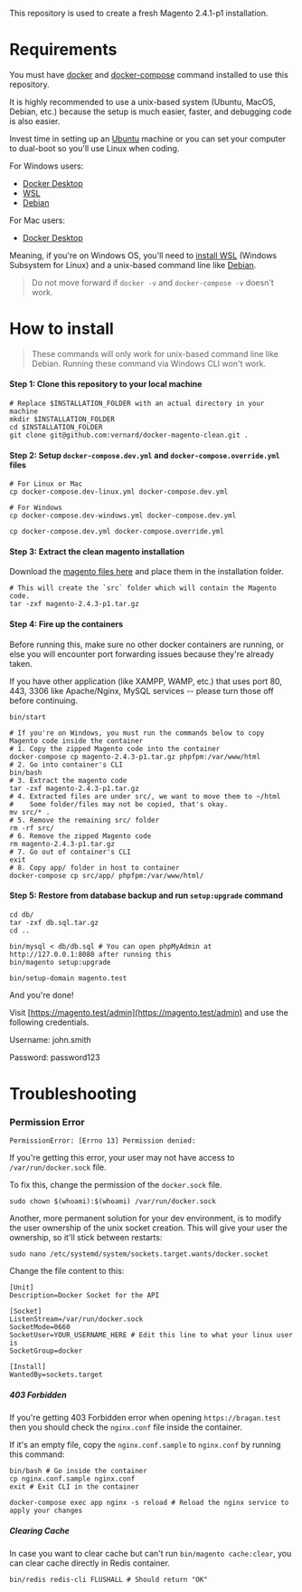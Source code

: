 This repository is used to create a fresh Magento 2.4.1-p1 installation.

# Requirements
You must have [docker](https://docker.com/) and [docker-compose](https://docs.docker.com/compose/install/) command installed to use this repository.

It is highly recommended to use a unix-based system (Ubuntu, MacOS, Debian, etc.) because the setup is much easier, faster, and debugging code is also easier. 

Invest time in setting up an [Ubuntu](https://ubuntu.com/) machine or you can set your computer to dual-boot so you'll use Linux when coding.

For Windows users:
* [Docker Desktop](https://docs.docker.com/desktop/windows/install/)
* [WSL](https://docs.docker.com/desktop/windows/wsl/) 
* [Debian](https://www.microsoft.com/en-us/p/debian/9msvkqc78pk6)

For Mac users:
* [Docker Desktop](https://docs.docker.com/desktop/windows/install/)


Meaning, if you're on Windows OS, you'll need to [install  WSL](https://docs.docker.com/desktop/windows/wsl/) (Windows Subsystem for Linux) and a unix-based command line like [Debian](https://www.microsoft.com/en-us/p/debian/9msvkqc78pk6#activetab=pivot:overviewtab).


> Do not move forward if `docker -v` and `docker-compose -v` doesn't work.

# How to install

> These commands will only work for unix-based command line like Debian. Running these command via Windows CLI won't work.

#### Step 1: Clone this repository to your local machine
```
# Replace $INSTALLATION_FOLDER with an actual directory in your machine
mkdir $INSTALLATION_FOLDER
cd $INSTALLATION_FOLDER
git clone git@github.com:vernard/docker-magento-clean.git .
```

#### Step 2: Setup `docker-compose.dev.yml` and `docker-compose.override.yml` files
```
# For Linux or Mac
cp docker-compose.dev-linux.yml docker-compose.dev.yml

# For Windows
cp docker-compose.dev-windows.yml docker-compose.dev.yml

cp docker-compose.dev.yml docker-compose.override.yml
```

#### Step 3: Extract the clean magento installation

Download the [magento files here](https://drive.google.com/drive/folders/1tK71vugVIWn41GUqY1VcKBt-7M0vdwMB?usp=sharing) and place them in the installation folder.

```
# This will create the `src` folder which will contain the Magento code.
tar -zxf magento-2.4.3-p1.tar.gz
``` 

#### Step 4: Fire up the containers
Before running this, make sure no other docker containers are running, or else you will encounter port forwarding issues because they're already taken.

If you have other application (like XAMPP, WAMP, etc.) that uses port 80, 443, 3306 like Apache/Nginx, MySQL services -- please turn those off before continuing. 
```
bin/start 

# If you're on Windows, you must run the commands below to copy Magento code inside the container
# 1. Copy the zipped Magento code into the container
docker-compose cp magento-2.4.3-p1.tar.gz phpfpm:/var/www/html
# 2. Go into container's CLI
bin/bash
# 3. Extract the magento code
tar -zxf magento-2.4.3-p1.tar.gz
# 4. Extracted files are under src/, we want to move them to ~/html
#    Some folder/files may not be copied, that's okay.
mv src/* .
# 5. Remove the remaining src/ folder
rm -rf src/
# 6. Remove the zipped Magento code
rm magento-2.4.3-p1.tar.gz
# 7. Go out of container's CLI
exit
# 8. Copy app/ folder in host to container
docker-compose cp src/app/ phpfpm:/var/www/html/
```

#### Step 5: Restore from database backup and run `setup:upgrade` command
```
cd db/
tar -zxf db.sql.tar.gz
cd ..

bin/mysql < db/db.sql # You can open phpMyAdmin at http://127.0.0.1:8080 after running this
bin/magento setup:upgrade

bin/setup-domain magento.test
```

And you're done!

Visit [https://magento.test/admin](https://magento.test/admin) and use the following credentials.

Username: john.smith

Password: password123

# Troubleshooting

### Permission Error

```
PermissionError: [Errno 13] Permission denied:
```
If you're getting this error, your user may not have access to `/var/run/docker.sock` file.

To fix this, change the permission of the `docker.sock` file.
```$xslt
sudo chown $(whoami):$(whoami) /var/run/docker.sock
```
Another, more permanent solution for your dev environment, is to modify the user ownership of the unix socket creation. This will give your user the ownership, so it'll stick between restarts:

```
sudo nano /etc/systemd/system/sockets.target.wants/docker.socket
```
Change the file content to this:
```
[Unit]
Description=Docker Socket for the API

[Socket]
ListenStream=/var/run/docker.sock
SocketMode=0660
SocketUser=YOUR_USERNAME_HERE # Edit this line to what your linux user is
SocketGroup=docker

[Install]
WantedBy=sockets.target
```

##### 403 Forbidden

If you're getting 403 Forbidden error when opening `https://bragan.test` then you should check the `nginx.conf` file inside the container. 

If it's an empty file, copy the `nginx.conf.sample` to `nginx.conf` by running this command:

```
bin/bash # Go inside the container
cp nginx.conf.sample nginx.conf
exit # Exit CLI in the container

docker-compose exec app nginx -s reload # Reload the nginx service to apply your changes
```

##### Clearing Cache

In case you want to clear cache but can't run `bin/magento cache:clear`, you can clear cache directly in Redis container.
```
bin/redis redis-cli FLUSHALL # Should return "OK"
```

